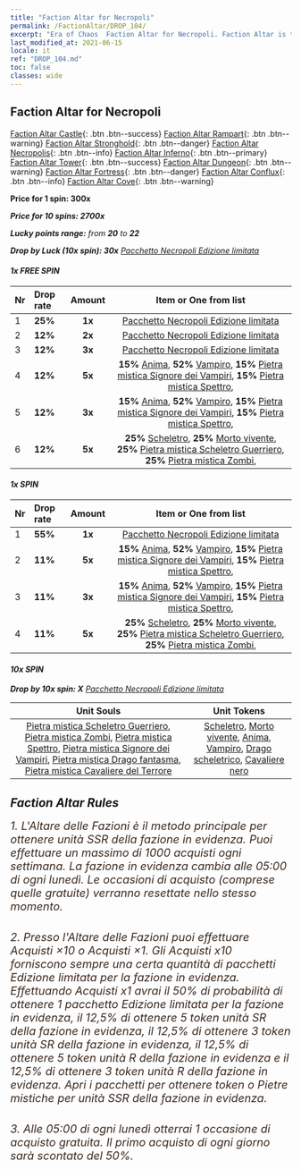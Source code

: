 ```yaml
---
title: "Faction Altar for Necropoli"
permalink: /FactionAltar/DROP_104/
excerpt: "Era of Chaos  Faction Altar for Necropoli. Faction Altar is the primary method for obtaining SSR units from the popular faction. Limited to 1,000 purchases each week. The popular faction changes at 05:00 every Monday. Purchase attempts and free purchase attempts will also reset then."
last_modified_at: 2021-06-15
locale: it
ref: "DROP_104.md"
toc: false
classes: wide
---
```


##  Faction Altar for **Necropoli**

  [Faction Altar Castle](/it/FactionAltar/DROP_101/){: .btn .btn--success} [Faction Altar Rampart](/it/FactionAltar/DROP_102/){: .btn .btn--warning} [Faction Altar Stronghold](/it/FactionAltar/DROP_103/){: .btn .btn--danger} [Faction Altar Necropolis](/it/FactionAltar/DROP_104/){: .btn .btn--info} [Faction Altar Inferno](/it/FactionAltar/DROP_105/){: .btn .btn--primary} [Faction Altar Tower](/it/FactionAltar/DROP_106/){: .btn .btn--success} [Faction Altar Dungeon](/it/FactionAltar/DROP_107/){: .btn .btn--warning} [Faction Altar Fortress](/it/FactionAltar/DROP_108/){: .btn .btn--danger} [Faction Altar Conflux](/it/FactionAltar/DROP_109/){: .btn .btn--info} [Faction Altar Cove](/it/FactionAltar/DROP_112/){: .btn .btn--warning} 

  **Price for 1 spin: 300x** <i class="fas fa-gem"/>

  **Price for 10 spins: 2700x** <i class="fas fa-gem"/>

  **Lucky points range:** from **20** to **22**

  **Drop by Luck (10x spin): 30x** [Pacchetto Necropoli Edizione limitata](/ItemsIT/con_2138/)

####  1x FREE SPIN 

  |    Nr    |  Drop rate  |  Amount   |   Item or One from list  |
  |:---------|:------------|:---------:|:------------------------:|
  | 1 | **25%** | **1x** | [Pacchetto Necropoli Edizione limitata](/ItemsIT/con_2138/) |
  | 2 | **12%** | **2x** | [Pacchetto Necropoli Edizione limitata](/ItemsIT/con_2138/) |
  | 3 | **12%** | **3x** | [Pacchetto Necropoli Edizione limitata](/ItemsIT/con_2138/) |
  | 4 | **12%** | **5x** |  **15%** [Anima](/ItemsIT/unt_210/),  **52%** [Vampiro](/ItemsIT/unt_211/),  **15%** [Pietra mistica Signore dei Vampiri](/ItemsIT/unt_300/),  **15%** [Pietra mistica Spettro](/ItemsIT/unt_299/),  |
  | 5 | **12%** | **3x** |  **15%** [Anima](/ItemsIT/unt_210/),  **52%** [Vampiro](/ItemsIT/unt_211/),  **15%** [Pietra mistica Signore dei Vampiri](/ItemsIT/unt_300/),  **15%** [Pietra mistica Spettro](/ItemsIT/unt_299/),  |
  | 6 | **12%** | **5x** |  **25%** [Scheletro](/ItemsIT/unt_208/),  **25%** [Morto vivente](/ItemsIT/unt_209/),  **25%** [Pietra mistica Scheletro Guerriero](/ItemsIT/unt_297/),  **25%** [Pietra mistica Zombi](/ItemsIT/unt_298/),  |


####  1x SPIN 

  |    Nr    |  Drop rate  |  Amount   |   Item or One from list  |
  |:---------|:------------|:---------:|:------------------------:|
  | 1 | **55%** | **1x** | [Pacchetto Necropoli Edizione limitata](/ItemsIT/con_2138/) |
  | 2 | **11%** | **5x** |  **15%** [Anima](/ItemsIT/unt_210/),  **52%** [Vampiro](/ItemsIT/unt_211/),  **15%** [Pietra mistica Signore dei Vampiri](/ItemsIT/unt_300/),  **15%** [Pietra mistica Spettro](/ItemsIT/unt_299/),  |
  | 3 | **11%** | **3x** |  **15%** [Anima](/ItemsIT/unt_210/),  **52%** [Vampiro](/ItemsIT/unt_211/),  **15%** [Pietra mistica Signore dei Vampiri](/ItemsIT/unt_300/),  **15%** [Pietra mistica Spettro](/ItemsIT/unt_299/),  |
  | 4 | **11%** | **5x** |  **25%** [Scheletro](/ItemsIT/unt_208/),  **25%** [Morto vivente](/ItemsIT/unt_209/),  **25%** [Pietra mistica Scheletro Guerriero](/ItemsIT/unt_297/),  **25%** [Pietra mistica Zombi](/ItemsIT/unt_298/),  |


####  10x SPIN 

  **Drop by 10x spin: X** [Pacchetto Necropoli Edizione limitata](/ItemsIT/con_2138/)

  |    Unit Souls    |  Unit Tokens  |
  |:----------------:|:-------------:|
  | [Pietra mistica Scheletro Guerriero](/ItemsIT/unt_297/), [Pietra mistica Zombi](/ItemsIT/unt_298/), [Pietra mistica Spettro](/ItemsIT/unt_299/), [Pietra mistica Signore dei Vampiri](/ItemsIT/unt_300/), [Pietra mistica Drago fantasma](/ItemsIT/unt_303/), [Pietra mistica Cavaliere del Terrore](/ItemsIT/unt_302/) | [Scheletro](/ItemsIT/unt_208/), [Morto vivente](/ItemsIT/unt_209/), [Anima](/ItemsIT/unt_210/), [Vampiro](/ItemsIT/unt_211/), [Drago scheletrico](/ItemsIT/unt_214/), [Cavaliere nero](/ItemsIT/unt_213/) |



## Faction Altar Rules

  <span style="color: #3c2a1e;font-size:20px">1. L'Altare delle Fazioni è il metodo principale per ottenere unità SSR della fazione in evidenza. Puoi effettuare un massimo di 1000 acquisti ogni settimana. La fazione in evidenza cambia alle 05:00 di ogni lunedì. Le occasioni di acquisto (comprese quelle gratuite) verranno resettate nello stesso momento.</span><br/>

<br/>  <span style="color: #3c2a1e;font-size:20px">2. Presso l'Altare delle Fazioni puoi effettuare Acquisti ×10 o Acquisti ×1. Gli Acquisti x10 forniscono sempre una certa quantità di pacchetti Edizione limitata per la fazione in evidenza. Effettuando Acquisti x1 avrai il 50% di probabilità di ottenere 1 pacchetto Edizione limitata per la fazione in evidenza, il 12,5% di ottenere 5 token unità SR della fazione in evidenza, il 12,5% di ottenere 3 token unità SR della fazione in evidenza, il 12,5% di ottenere 5 token unità R della fazione in evidenza e il 12,5% di ottenere 3 token unità R della fazione in evidenza. Apri i pacchetti per ottenere token o Pietre mistiche per unità SSR della fazione in evidenza.</span>

<br/>  <span style="color: #3c2a1e;font-size:20px">3. Alle 05:00 di ogni lunedì otterrai 1 occasione di acquisto gratuita. Il primo acquisto di ogni giorno sarà scontato del 50%.</span><br/>

<br/>